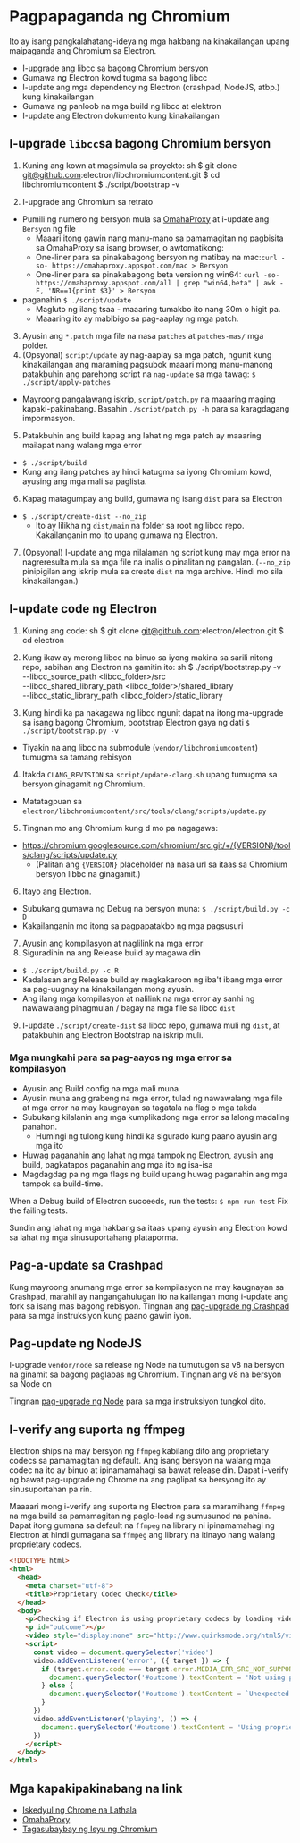 # Pagpapaganda ng Chromium

Ito ay isang pangkalahatang-ideya ng mga hakbang na kinakailangan upang maipaganda ang Chromium sa Electron.

- I-upgrade ang libcc sa bagong Chromium bersyon
- Gumawa ng Electron kowd tugma sa bagong libcc
- I-update ang mga dependency ng Electron (crashpad, NodeJS, atbp.) kung kinakailangan
- Gumawa ng panloob na mga build ng libcc at elektron
- I-update ang Electron dokumento kung kinakailangan

## I-upgrade `libcc`sa bagong Chromium bersyon

1. Kuning ang kown at magsimula sa proyekto: 
      sh
      $ git clone git@github.com:electron/libchromiumcontent.git
      $ cd libchromiumcontent
      $ ./script/bootstrap -v

2. I-upgrade ang Chromium sa retrato 
  - Pumili ng numero ng bersyon mula sa [OmahaProxy](https://omahaproxy.appspot.com/) at i-update ang `Bersyon` ng file 
    - Maaari itong gawin nang manu-mano sa pamamagitan ng pagbisita sa OmahaProxy sa isang browser, o awtomatikong:
    - One-liner para sa pinakabagong bersyon ng matibay na mac:`curl -so- https://omahaproxy.appspot.com/mac > Bersyon `
    - One-liner para sa pinakabagong beta version ng win64: `curl -so- https://omahaproxy.appspot.com/all | grep "win64,beta" | awk -F, 'NR==1{print $3}' > Bersyon`
  - paganahin `$ ./script/update` 
    - Magluto ng ilang tsaa - maaaring tumakbo ito nang 30m o higit pa.
    - Maaaring ito ay mabibigo sa pag-aaplay ng mga patch.
3. Ayusin ang `*.patch` mga file na nasa `patches` at `patches-mas/` mga polder.
4. (Opsyonal) `script/update` ay nag-aaplay sa mga patch, ngunit kung kinakailangan ang maraming pagsubok maaari mong manu-manong patakbuhin ang parehong script na `nag-update` sa mga tawag: `$ ./script/apply-patches` 
  - Mayroong pangalawang iskrip, `script/patch.py` na maaaring maging kapaki-pakinabang. Basahin `./script/patch.py -h` para sa karagdagang impormasyon.
5. Patakbuhin ang build kapag ang lahat ng mga patch ay maaaring mailapat nang walang mga error 
  - `$ ./script/build`
  - Kung ang ilang patches ay hindi katugma sa iyong Chromium kowd, ayusing ang mga mali sa paglista.
6. Kapag matagumpay ang build, gumawa ng isang `dist` para sa Electron 
  - `$ ./script/create-dist --no_zip` 
    - Ito ay lilikha ng `dist/main` na folder sa root ng libcc repo. Kakailanganin mo ito upang gumawa ng Electron.
7. (Opsyonal) I-update ang mga nilalaman ng script kung may mga error na nagreresulta mula sa mga file na inalis o pinalitan ng pangalan. (`--no_zip` pinipigilan ang iskrip mula sa create `dist` na mga archive. Hindi mo sila kinakailangan.)

## I-update code ng Electron

1. Kuning ang code: 
      sh
      $ git clone git@github.com:electron/electron.git
      $ cd electron

2. Kung ikaw ay merong libcc na binuo sa iyong makina sa sarili nitong repo, sabihan ang Electron na gamitin ito: 
      sh
      $ ./script/bootstrap.py -v \
        --libcc_source_path <libcc_folder>/src \
        --libcc_shared_library_path <libcc_folder>/shared_library \
        --libcc_static_library_path <libcc_folder>/static_library

3. Kung hindi ka pa nakagawa ng libcc ngunit dapat na itong ma-upgrade sa isang bagong Chromium, bootstrap Electron gaya ng dati `$ ./script/bootstrap.py -v`
  
  - Tiyakin na ang libcc na submodule (`vendor/libchromiumcontent`) tumugma sa tamang rebisyon

4. Itakda `CLANG_REVISION` sa `script/update-clang.sh` upang tumugma sa bersyon ginagamit ng Chromium.
  
  - Matatagpuan sa `electron/libchromiumcontent/src/tools/clang/scripts/update.py`

5. Tingnan mo ang Chromium kung d mo pa nagagawa:
  
  - https://chromium.googlesource.com/chromium/src.git/+/{VERSION}/tools/clang/scripts/update.py 
    - (Palitan ang `{VERSION}` placeholder na nasa url sa itaas sa Chromium bersyon libbc na ginagamit.)
6. Itayo ang Electron. 
  - Subukang gumawa ng Debug na bersyon muna: `$ ./script/build.py -c D`
  - Kakailanganin mo itong sa pagpapatakbo ng mga pagsusuri
7. Ayusin ang kompilasyon at naglilink na mga error
8. Siguradihin na ang Release build ay magawa din 
  - `$ ./script/build.py -c R`
  - Kadalasan ang Release build ay magkakaroon ng iba't ibang mga error sa pag-uugnay na kinakailangan mong ayusin.
  - Ang ilang mga kompilasyon at nalilink na mga error ay sanhi ng nawawalang pinagmulan / bagay na mga file sa libcc `dist`
9. I-update `./script/create-dist` sa libcc repo, gumawa muli ng `dist`, at patakbuhin ang Electron Bootstrap na iskrip muli.

### Mga mungkahi para sa pag-aayos ng mga error sa kompilasyon

- Ayusin ang Build config na mga mali muna
- Ayusin muna ang grabeng na mga error, tulad ng nawawalang mga file at mga error na may kaugnayan sa tagatala na flag o mga takda
- Subukang kilalanin ang mga kumplikadong mga error sa lalong madaling panahon. 
  - Humingi ng tulong kung hindi ka sigurado kung paano ayusin ang mga ito
- Huwag paganahin ang lahat ng mga tampok ng Electron, ayusin ang build, pagkatapos paganahin ang mga ito ng isa-isa
- Magdagdag pa ng mga flags ng build upang huwag paganahin ang mga tampok sa build-time.

When a Debug build of Electron succeeds, run the tests: `$ npm run test` Fix the failing tests.

Sundin ang lahat ng mga hakbang sa itaas upang ayusin ang Electron kowd sa lahat ng mga sinusuportahang plataporma.

## Pag-a-update sa Crashpad

Kung mayroong anumang mga error sa kompilasyon na may kaugnayan sa Crashpad, marahil ay nangangahulugan ito na kailangan mong i-update ang fork sa isang mas bagong rebisyon. Tingnan ang [pag-upgrade ng Crashpad](upgrading-crashpad.md) para sa mga instruksiyon kung paano gawin iyon.

## Pag-update ng NodeJS

I-upgrade `vendor/node` sa release ng Node na tumutugon sa v8 na bersyon na ginamit sa bagong paglabas ng Chromium. Tingnan ang v8 na bersyon sa Node on

Tingnan [pag-upgrade ng Node](upgrading-node.md) para sa mga instruksiyon tungkol dito.

## I-verify ang suporta ng ffmpeg

Electron ships na may bersyon ng `ffmpeg` kabilang dito ang proprietary codecs sa pamamagitan ng default. Ang isang bersyon na walang mga codec na ito ay binuo at ipinamamahagi sa bawat release din. Dapat i-verify ng bawat pag-upgrade ng Chrome na ang paglipat sa bersyong ito ay sinusuportahan pa rin.

Maaaari mong i-verify ang suporta ng Electron para sa maramihang `ffmpeg` na mga build sa pamamagitan ng paglo-load ng sumusunod na pahina. Dapat itong gumana sa default na `ffmpeg` na library ni ipinamamahagi ng Electron at hindi gumagana sa `ffmpeg` ang library na itinayo nang walang proprietary codecs.

```html
<!DOCTYPE html>
<html>
  <head>
    <meta charset="utf-8">
    <title>Proprietary Codec Check</title>
  </head>
  <body>
    <p>Checking if Electron is using proprietary codecs by loading video from http://www.quirksmode.org/html5/videos/big_buck_bunny.mp4</p>
    <p id="outcome"></p>
    <video style="display:none" src="http://www.quirksmode.org/html5/videos/big_buck_bunny.mp4" autoplay></video>
    <script>
      const video = document.querySelector('video')
      video.addEventListener('error', ({ target }) => {
        if (target.error.code === target.error.MEDIA_ERR_SRC_NOT_SUPPORTED) {
          document.querySelector('#outcome').textContent = 'Not using proprietary codecs, video emitted source not supported error event.'
        } else {
          document.querySelector('#outcome').textContent = `Unexpected error: ${target.error.code}`
        }
      })
      video.addEventListener('playing', () => {
        document.querySelector('#outcome').textContent = 'Using proprietary codecs, video started playing.'
      })
    </script>
  </body>
</html>
```

## Mga kapakipakinabang na link

- [Iskedyul ng Chrome na Lathala](https://www.chromium.org/developers/calendar)
- [OmahaProxy](http://omahaproxy.appspot.com)
- [Tagasubaybay ng Isyu ng Chromium](https://bugs.chromium.org/p/chromium)